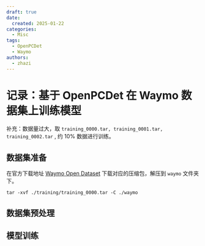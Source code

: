 ```yaml
---
draft: true
date:
  created: 2025-01-22
categories:
  - Misc
tags:
  - OpenPCDet
  - Waymo
authors:
  - zhazi
---
```


# 记录：基于 OpenPCDet 在 Waymo 数据集上训练模型

补充：数据量过大，取 `training_0000.tar, training_0001.tar, training_0002.tar` , 约 10% 数据进行训练。
<!-- more -->

## 数据集准备
在官方下载地址 [Waymo Open Dataset](https://waymo.com/open/download/) 下载对应的压缩包，解压到 `waymo` 文件夹下。

```console title="解压数据"
tar -xvf ./training/training_0000.tar -C ./waymo
```


## 数据集预处理

## 模型训练

